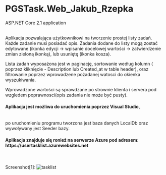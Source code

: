 # PGSTask.Web_Jakub_Rzepka
ASP.NET Core 2.1 application
<br /><br />

Aplikacja pozwalająca użytkownikowi na tworzenie prostej listy zadań. Każde zadanie musi posiadać opis.
Zadania dodane do listy mogą zostać edytowane (ikonka edycji -> wpisanie docelowej wartości -> zatwierdzenie zmian zieloną ikonką),
lub usuniętę (ikonka kosza).

Lista zadań wyposażona jest w paginację, sortowanie według kolumn ( poprzez kliknięcie - Description lub Created_at w table header), 
oraz filtrowanie poprzez wprowadzene pożadanej watosci do okienka wyszukiwania.

Wprowadzone wartości są sprawdzane po strownie klienta i servera pod wzgledem poprawnosci(opis zadania nie może być pusty).
<br />
<h4>Aplikacja jest możliwa do uruchomienia poprzez Visual Studio, </h4><br />
po uruchomieniu programu tworzona jest baza danych LocalDb oraz wywoływany jest Seeder bazy.
  
<h4>Aplikacja znajduje się ronież na serwerze Azure pod adresem:<br />
https://usertasklist.azurewebsites.net</h4>


<br /><br />
Screenshot[1]:
![tasklist](https://user-images.githubusercontent.com/38703432/61385532-da340c80-a8b2-11e9-90d0-e011c02fd138.png)



